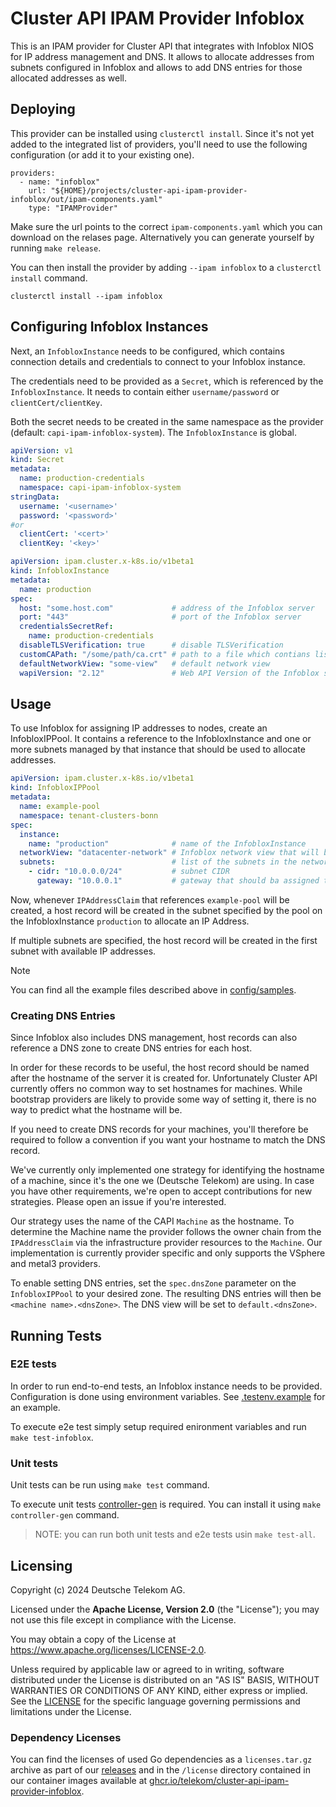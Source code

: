 # Cluster API IPAM Provider Infoblox

This is an IPAM provider for Cluster API that integrates with Infoblox NIOS for IP address management and DNS.
It allows to allocate addresses from subnets configured in Infoblox and allows to add DNS entries for those allocated addresses as well.

## Deploying

This provider can be installed using `clusterctl install`. Since it's not yet added to the integrated list of providers, you'll need to use the following configuration (or add it to your existing one).

```
providers:
  - name: "infoblox"
    url: "${HOME}/projects/cluster-api-ipam-provider-infoblox/out/ipam-components.yaml"
    type: "IPAMProvider"
```

Make sure the url points to the correct `ipam-components.yaml` which you can download on the relases page. Alternatively you can generate yourself by running `make release`.

You can then install the provider by adding `--ipam infoblox` to a `clusterctl install` command.

```
clusterctl install --ipam infoblox
```

## Configuring Infoblox Instances

Next, an `InfobloxInstance` needs to be configured, which contains connection details and credentials to connect to your Infoblox instance.

The credentials need to be provided as a `Secret`, which is referenced by the `InfobloxInstance`. It needs to contain either `username/password` or `clientCert/clientKey`.

Both the secret needs to be created in the same namespace as the provider (default: `capi-ipam-infoblox-system`). The `InfobloxInstance` is global.

```yaml
apiVersion: v1
kind: Secret
metadata:
  name: production-credentials
  namespace: capi-ipam-infoblox-system
stringData:
  username: '<username>'
  password: '<password>'
#or
  clientCert: '<cert>'
  clientKey: '<key>'
```

```yaml
apiVersion: ipam.cluster.x-k8s.io/v1beta1
kind: InfobloxInstance
metadata:
  name: production
spec:
  host: "some.host.com"             # address of the Infoblox server
  port: "443"                       # port of the Infoblox server
  credentialsSecretRef:
    name: production-credentials
  disableTLSVerification: true      # disable TLSVerification
  customCAPath: "/some/path/ca.crt" # path to a file which contians list of custom Certificate Authorities that can be used to verify SSL certifcates if 'disableTLSVerification' is set to 'false'. Host's default authorities will be used if not specified.
  defaultNetworkView: "some-view"   # default network view
  wapiVersion: "2.12"               # Web API Version of the Infoblox server
```

## Usage

To use Infoblox for assigning IP addresses to nodes, create an InfobloxIPPool. It contains a reference to the InfobloxInstance and one or more subnets managed by that instance that should be used to allocate addresses.

```yaml
apiVersion: ipam.cluster.x-k8s.io/v1beta1
kind: InfobloxIPPool
metadata:
  name: example-pool
  namespace: tenant-clusters-bonn
spec:
  instance:
    name: "production"              # name of the InfobloxInstance
  networkView: "datacenter-network" # Infoblox network view that will be used
  subnets:                          # list of the subnets in the network view we want to get IP addresses from
    - cidr: "10.0.0.0/24"           # subnet CIDR
      gateway: "10.0.0.1"           # gateway that should ba assigned to the IP Address claim
```

Now, whenever `IPAddressClaim` that references `example-pool` will be created, a host record will be created in the subnet specified by the pool on the InfobloxInstance `production` to allocate an IP Address.

If multiple subnets are specified, the host record will be created in the first subnet with available IP addresses.

> [!NOTE]
> You can find all the example files described above in [config/samples](./config/samples).

### Creating DNS Entries

Since Infoblox also includes DNS management, host records can also reference a DNS zone to create DNS entries for each host.

In order for these records to be useful, the host record should be named after the hostname of the server it is created for. Unfortunately Cluster API currently offers no common way to set hostnames for machines. While bootstrap providers are likely to provide some way of setting it, there is no way to predict what the hostname will be.

If you need to create DNS records for your machines, you'll therefore be required to follow a convention if you want your hostname to match the DNS record.

We've currently only implemented one strategy for identifying the hostname of a machine, since it's the one we (Deutsche Telekom) are using. In case you have other requirements, we're open to accept contributions for new strategies. Please open an issue if you're interested.

Our strategy uses the name of the CAPI `Machine` as the hostname. To determine the Machine name the provider follows the owner chain from the `IPAddressClaim` via the infrastructure provider resources to the `Machine`. Our implementation is currently provider specific and only supports the VSphere and metal3 providers.

To enable setting DNS entries, set the `spec.dnsZone` parameter on the `InfobloxIPPool` to your desired zone. The resulting DNS entries will then be `<machine name>.<dnsZone>`. The DNS view will be set to `default.<dnsZone>`.

## Running Tests

### E2E tests

In order to run end-to-end tests, an Infoblox instance needs to be provided. Configuration is done using environment variables. See [.testenv.example](./.testenv.example) for an example.

To execute e2e test simply setup required enironment variables and run `make test-infoblox`.

### Unit tests

Unit tests can be run using `make test` command.

To execute unit tests [controller-gen](https://book.kubebuilder.io/reference/controller-gen) is required. You can install it using `make controller-gen` command.

> NOTE: you can run both unit tests and e2e tests usin `make test-all`.

## Licensing

Copyright (c) 2024 Deutsche Telekom AG.

Licensed under the **Apache License, Version 2.0** (the "License"); you may not use this file except in compliance with the License.

You may obtain a copy of the License at https://www.apache.org/licenses/LICENSE-2.0.

Unless required by applicable law or agreed to in writing, software distributed under the License is distributed on an "AS IS" BASIS, WITHOUT WARRANTIES OR CONDITIONS OF ANY KIND, either express or implied. See the [LICENSE](./LICENSE) for the specific language governing permissions and limitations under the License.

### Dependency Licenses

You can find the licenses of used Go dependencies as a `licenses.tar.gz` archive as part of our [releases](https://github.com/telekom/cluster-api-ipam-provider-infoblox/releases) and in the `/license` directory contained in our container images available at [ghcr.io/telekom/cluster-api-ipam-provider-infoblox](https://ghcr.io/telekom/cluster-api-ipam-provider-infoblox).
